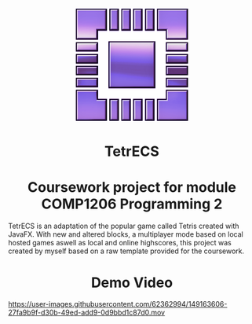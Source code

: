 <p align="center"> 
   <img src="https://raw.githubusercontent.com/Jp1g19/TetrECS/main/TetrECS/src/resources/images/logo2.png" width="230"/>
</p>  

<h1 align="center">TetrECS</h1>

<h1 align="center">Coursework project for module COMP1206 Programming 2</h1>

TetrECS is an adaptation of the popular game called Tetris created with JavaFX. With new and altered blocks, a multiplayer mode based on local hosted games aswell as local and online highscores, this project was created by myself based on a raw template provided for the coursework.


<h1 align="center">Demo Video</h1>

https://user-images.githubusercontent.com/62362994/149163606-27fa9b9f-d30b-49ed-add9-0d9bbd1c87d0.mov


